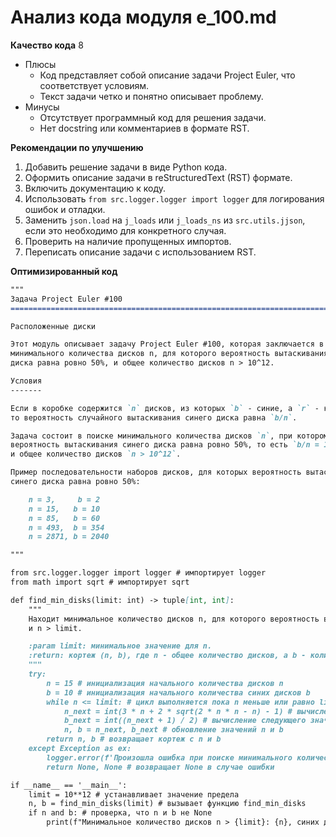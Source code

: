 # Анализ кода модуля e_100.md

**Качество кода**
8
- Плюсы
    - Код представляет собой описание задачи Project Euler, что соответствует условиям.
    - Текст задачи четко и понятно описывает проблему.
- Минусы
    - Отсутствует программный код для решения задачи.
    - Нет docstring или комментариев в формате RST.

**Рекомендации по улучшению**
1. Добавить решение задачи в виде Python кода.
2. Оформить описание задачи в reStructuredText (RST) формате.
3. Включить документацию к коду.
4. Использовать `from src.logger.logger import logger` для логирования ошибок и отладки.
5. Заменить `json.load` на `j_loads` или `j_loads_ns` из `src.utils.jjson`, если это необходимо для конкретного случая.
6. Проверить на наличие пропущенных импортов.
7. Переписать описание задачи с использованием RST.

**Оптимизированный код**

```markdown
"""
Задача Project Euler #100
=========================================================================================

Расположенные диски

Этот модуль описывает задачу Project Euler #100, которая заключается в нахождении
минимального количества дисков n, для которого вероятность вытаскивания синего
диска равна ровно 50%, и общее количество дисков n > 10^12.

Условия
-------

Если в коробке содержится `n` дисков, из которых `b` - синие, а `r` - красные,
то вероятность случайного вытаскивания синего диска равна `b/n`.

Задача состоит в поиске минимального количества дисков `n`, при котором
вероятность вытаскивания синего диска равна ровно 50%, то есть `b/n = 1/2`
и общее количество дисков `n > 10^12`.

Пример последовательности наборов дисков, для которых вероятность вытаскивания
синего диска равна ровно 50%:

    n = 3,     b = 2
    n = 15,   b = 10
    n = 85,   b = 60
    n = 493,  b = 354
    n = 2871, b = 2040

"""

from src.logger.logger import logger # импортирует logger
from math import sqrt # импортирует sqrt

def find_min_disks(limit: int) -> tuple[int, int]:
    """
    Находит минимальное количество дисков n, для которого вероятность вытаскивания синего диска равна 50%,
    и n > limit.

    :param limit: минимальное значение для n.
    :return: кортеж (n, b), где n - общее количество дисков, а b - количество синих дисков.
    """
    try:
        n = 15 # инициализация начального количества дисков n
        b = 10 # инициализация начального количества синих дисков b
        while n <= limit: # цикл выполняется пока n меньше или равно limit
            n_next = int(3 * n + 2 * sqrt(2 * n * n - n) - 1) # вычисление следующего значения n
            b_next = int((n_next + 1) / 2) # вычисление следующего значения b
            n, b = n_next, b_next # обновление значений n и b
        return n, b # возвращает кортеж с n и b
    except Exception as ex:
        logger.error(f'Произошла ошибка при поиске минимального количества дисков: {ex}') # Логирование ошибки
        return None, None # возвращает None в случае ошибки

if __name__ == '__main__':
    limit = 10**12 # устанавливает значение предела
    n, b = find_min_disks(limit) # вызывает функцию find_min_disks
    if n and b: # проверка, что n и b не None
        print(f"Минимальное количество дисков n > {limit}: {n}, синих дисков: {b}") # выводит результат
```